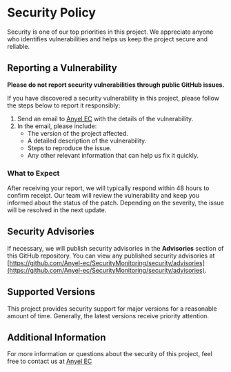 <!--
 - SPDX-FileCopyrightText: 2024 Angel Patiño and contributors
 - SPDX-License-Identifier: AGPL-3.0-or-later
-->
# Security Policy

Security is one of our top priorities in this project. We appreciate anyone who identifies vulnerabilities and helps us keep the project secure and reliable.

## Reporting a Vulnerability

**Please do not report security vulnerabilities through public GitHub issues.**

If you have discovered a security vulnerability in this project, please follow the steps below to report it responsibly:

1. Send an email to [Anyel EC](mailto:appatino@espe.edu.ec) with the details of the vulnerability.
2. In the email, please include:
   - The version of the project affected.
   - A detailed description of the vulnerability.
   - Steps to reproduce the issue.
   - Any other relevant information that can help us fix it quickly.

### What to Expect

After receiving your report, we will typically respond within 48 hours to confirm receipt. Our team will review the vulnerability and keep you informed about the status of the patch. Depending on the severity, the issue will be resolved in the next update.

## Security Advisories

If necessary, we will publish security advisories in the **Advisories** section of this GitHub repository. You can view any published security advisories at [https://github.com/Anyel-ec/SecurityMonitoring/security/advisories](https://github.com/Anyel-ec/SecurityMonitoring/security/advisories).

## Supported Versions

This project provides security support for major versions for a reasonable amount of time. Generally, the latest versions receive priority attention.

## Additional Information

For more information or questions about the security of this project, feel free to contact us at [Anyel EC](mailto:appatino@espe.edu.ec)

